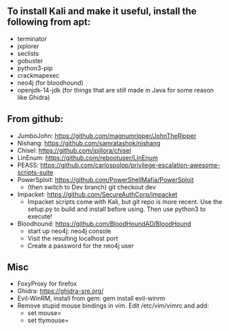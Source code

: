 ## To install Kali and make it useful, install the following from apt:

- terminator
- jxplorer
- seclists
- gobuster
- python3-pip
- crackmapexec
- neo4j (for bloodhound)
- openjdk-14-jdk (for things that are still made in Java for some reason like Ghidra)

## From github:
- JumboJohn: https://github.com/magnumripper/JohnTheRipper
- Nishang: https://github.com/samratashok/nishang
- Chisel: https://github.com/jpillora/chisel
- LinEnum: https://github.com/rebootuser/LinEnum
- PEASS: https://github.com/carlospolop/privilege-escalation-awesome-scripts-suite
- PowerSploit: https://github.com/PowerShellMafia/PowerSploit
  - (then switch to Dev branch) git checkout dev
- Impacket: https://github.com/SecureAuthCorp/impacket
  - Impacket scripts come with Kali, but git repo is more recent. Use the setup.py to build and install before using. Then use python3 to execute!
- Bloodhound: https://github.com/BloodHoundAD/BloodHound
  - start up neo4j: neo4j console
  - Visit the resulting localhost port
  - Create a password for the neo4j user

## Misc
- FoxyProxy for firefox
- Ghidra: https://ghidra-sre.org/
- Evil-WinRM, install from gem: gem install evil-winrm
- Remove stupid mouse bindings in vim. Edit /etc/vim/vimrc and add:
  - set mouse=
  - set ttymouse=
